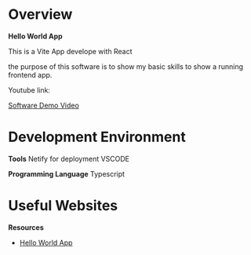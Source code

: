 # Overview

**Hello World App**

This is a Vite App develope with React

the purpose of this software is to show my basic skills to show a running frontend app.

Youtube link: 

[Software Demo Video](http://youtube.link.goes.here)

# Development Environment

**Tools**
Netify for deployment
VSCODE

**Programming Language**
Typescript

# Useful Websites

**Resources**
* [Hello World App](http://url.link.goes.here)
